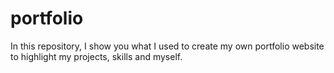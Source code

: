 # portfolio
In this repository, I show you what I used to create my own portfolio website to highlight my projects, skills and myself.
